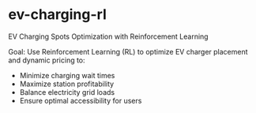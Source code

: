 # ev-charging-rl
EV Charging Spots Optimization with Reinforcement Learning

Goal: Use Reinforcement Learning (RL) to optimize EV charger placement and dynamic pricing to:

- Minimize charging wait times
- Maximize station profitability
- Balance electricity grid loads
- Ensure optimal accessibility for users
